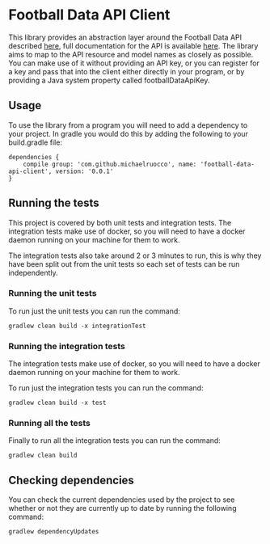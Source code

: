 # Football Data API Client

This library provides an abstraction layer around the Football Data API described
[here](http://www.football-data.org/index), full documentation for the API is
available [here](http://www.football-data.org/documentation). The library aims to
map to the API resource and model names as closely as possible. You can make use
of it without providing an API key, or you can register for a key and pass
that into the client either directly in your program, or by providing a Java system
property called footballDataApiKey.

## Usage

To use the library from a program you will need to add a dependency to your project. In
gradle you would do this by adding the following to your build.gradle file:

```
dependencies {
    compile group: 'com.github.michaelruocco', name: 'football-data-api-client', version: '0.0.1'
}
```

## Running the tests

This project is covered by both unit tests and integration tests. The
integration tests make use of docker, so you will need to have a docker
daemon running on your machine for them to work.

The integration tests also take around 2 or 3 minutes to run, this is
why they have been split out from the unit tests so each set of tests
can be run independently.

### Running the unit tests

To run just the unit tests you can run the command:

```
gradlew clean build -x integrationTest
```

### Running the integration tests

The integration tests make use of docker, so you will need to have a docker
daemon running on your machine for them to work.

To run just the integration tests you can run the command:

```
gradlew clean build -x test
```

### Running all the tests

Finally to run all the integration tests you can run the command:

```
gradlew clean build
```

## Checking dependencies

You can check the current dependencies used by the project to see whether
or not they are currently up to date by running the following command:

```
gradlew dependencyUpdates
```